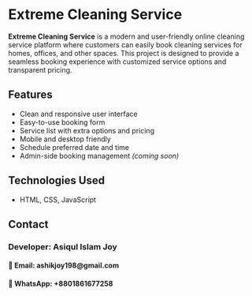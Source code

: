# Extreme Cleaning Service

**Extreme Cleaning Service** is a modern and user-friendly online cleaning service platform where customers can easily book cleaning services for homes, offices, and other spaces. This project is designed to provide a seamless booking experience with customized service options and transparent pricing.

##  Features

-  Clean and responsive user interface  
-  Easy-to-use booking form  
-  Service list with extra options and pricing  
-  Mobile and desktop friendly  
-  Schedule preferred date and time  
-  Admin-side booking management *(coming soon)*

##  Technologies Used

- HTML, CSS, JavaScript 

## Contact
<h3>Developer: Asiqul Islam Joy</h3>
<h4>📧 Email: ashikjoy198@gmail.com<br></h4>
<h4>📱 WhatsApp: +8801861677258</h4>
